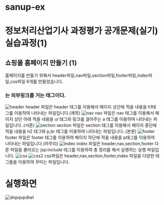 # sanup-ex
# 정보처리산업기사 과정평가 공개문제(실기) 실습과정(1)
## 쇼핑몰 홈페이지 만들기 (1)
홈페이지를 만들기 위해서 header파일,nav파일,section파일,footer파일,index파일,css파일 6개를 만들었습니다.
### <link rel = "stylesheet" href="css/style.css">는 외부링크를 거는 태그이다.
![header](https://user-images.githubusercontent.com/104752580/170639071-53275fd6-a331-42a9-a242-622c67f1377b.JPG)
header 파일은 header 태그를 이용해서 페이지 상단에 적을 내용을 h1태그를 이용하여 나타내는 파일입니다.(제목)
![nav](https://user-images.githubusercontent.com/104752580/170639410-b8c7ba06-66cb-4b01-962b-5e59a468b0a7.JPG)
nav 파일은 nav 태그를 이용해서 페이지 상단 아래 적을 내용을 ul 태그와 링크를 걸어주는 a 태그를 이용하여 나타내는 파일입니다..(서론)
![section](https://user-images.githubusercontent.com/104752580/170639844-ebc89481-2089-4ee4-913a-c5e6ea8a953d.JPG)
section 파일은 section 태그를 이용해서 페이지 중단에 적을 내용을 h2 태그와 p,br 태그를 이용하여  나타내는 파일입니다..(본론)
![footer](https://user-images.githubusercontent.com/104752580/170640085-f7d193ee-a69c-411d-bd08-5e274c992f2b.JPG)
footer 파일은 footer 태그를 이용하여 페이지 하단에 적을 내용을 p태그를 이용하여 나타내는 파일입니다.(마무리)
![index](https://user-images.githubusercontent.com/104752580/170640565-2c6d5540-fea4-4c0f-90a8-51ebb521250b.JPG)
index 파일은 header,nav,section,footer 다른 파일을 불러오는 jsp:include 태그를 이용하여 총 정리를 해서 실행하는 실행 파일입니다.
![css](https://user-images.githubusercontent.com/104752580/170641607-29ef111d-2b50-4387-bc99-4d839dcf2c7b.JPG)
![css2](https://user-images.githubusercontent.com/104752580/170641700-fae70101-0acd-46e7-916d-877408040f08.JPG)
css파일은 header,nav,section,footer,index 파일을 다양한 태그들을 이용하여 꾸미는 파일입니다. 
# 실행화면
![dnpqvpdlwl](https://user-images.githubusercontent.com/104752580/170641757-d85a16ee-98d6-4b5e-a36c-dae70e52136b.JPG)
